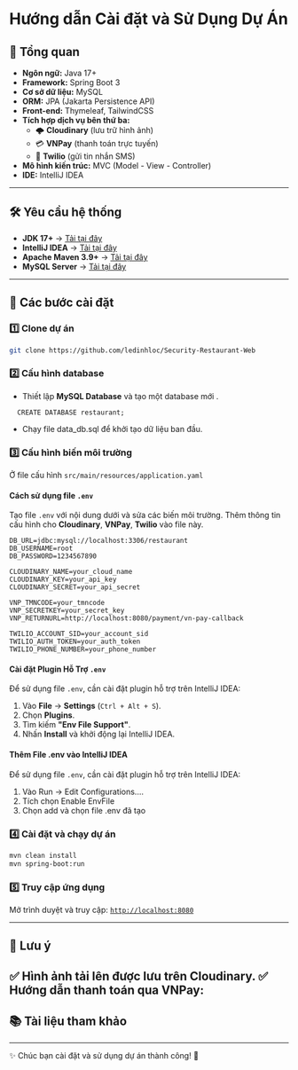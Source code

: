 # Hướng dẫn Cài đặt và Sử Dụng Dự Án

## 📌 Tổng quan
- **Ngôn ngữ:** Java 17+
- **Framework:** Spring Boot 3
- **Cơ sở dữ liệu:** MySQL
- **ORM:** JPA (Jakarta Persistence API)
- **Front-end:** Thymeleaf, TailwindCSS
- **Tích hợp dịch vụ bên thứ ba:**
    - 🌩 **Cloudinary** (lưu trữ hình ảnh)
    - 💳 **VNPay** (thanh toán trực tuyến)
    - 📩 **Twilio** (gửi tin nhắn SMS)
- **Mô hình kiến trúc:** MVC (Model - View - Controller)
- **IDE:** IntelliJ IDEA

---

## 🛠 Yêu cầu hệ thống
- **JDK 17+** → [Tải tại đây](https://www.oracle.com/java/technologies/javase/jdk17-archive-downloads.html)
- **IntelliJ IDEA** → [Tải tại đây](https://www.jetbrains.com/idea/download/)
- **Apache Maven 3.9+** → [Tải tại đây](https://maven.apache.org/download.cgi)
- **MySQL Server** → [Tải tại đây](https://dev.mysql.com/downloads/installer/)

---

## 🚀 Các bước cài đặt
### 1️⃣ Clone dự án
```sh
git clone https://github.com/ledinhloc/Security-Restaurant-Web
```

### 2️⃣ Cấu hình database
- Thiết lập **MySQL Database** và tạo một database mới . 
```mysql
  CREATE DATABASE restaurant;
```
- Chạy file data_db.sql để khởi tạo dữ liệu ban đầu.

### 3️⃣ Cấu hình biến môi trường
Ở file cấu hình `src/main/resources/application.yaml`
#### Cách sử dụng file `.env`
Tạo file `.env` với nội dung dưới và sửa các biến môi trường.
Thêm thông tin cấu hình cho **Cloudinary**, **VNPay**, **Twilio** vào file này.

```env
DB_URL=jdbc:mysql://localhost:3306/restaurant
DB_USERNAME=root
DB_PASSWORD=1234567890

CLOUDINARY_NAME=your_cloud_name
CLOUDINARY_KEY=your_api_key
CLOUDINARY_SECRET=your_api_secret

VNP_TMNCODE=your_tmncode
VNP_SECRETKEY=your_secret_key
VNP_RETURNURL=http://localhost:8080/payment/vn-pay-callback

TWILIO_ACCOUNT_SID=your_account_sid
TWILIO_AUTH_TOKEN=your_auth_token
TWILIO_PHONE_NUMBER=your_phone_number
```

####  Cài đặt Plugin Hỗ Trợ `.env`
Để sử dụng file `.env`, cần cài đặt plugin hỗ trợ trên IntelliJ IDEA:

1. Vào **File** → **Settings** (`Ctrl + Alt + S`).
2. Chọn **Plugins**.
3. Tìm kiếm **"Env File Support"**.
4. Nhấn **Install** và khởi động lại IntelliJ IDEA.

####  Thêm File .env vào IntelliJ IDEA
Để sử dụng file `.env`, cần cài đặt plugin hỗ trợ trên IntelliJ IDEA:

1. Vào Run → Edit Configurations....
2. Tích chọn Enable EnvFile
3. Chọn add và chọn file .env đã tạo

### 4️⃣ Cài đặt và chạy dự án
```sh
mvn clean install
mvn spring-boot:run
```

### 5️⃣ Truy cập ứng dụng
Mở trình duyệt và truy cập: [`http://localhost:8080`](http://localhost:8080)

---

## 📌 Lưu ý
✅ Hình ảnh tải lên được lưu trên **Cloudinary**.
✅ Hướng dẫn thanh toán qua VNPay:
---

## 📚 Tài liệu tham khảo

---
✨ Chúc bạn cài đặt và sử dụng dự án thành công! 🚀

